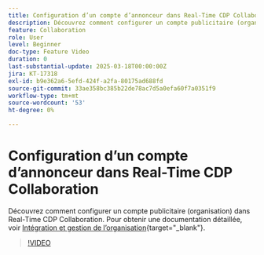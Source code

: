 ```yaml
---
title: Configuration d’un compte d’annonceur dans Real-Time CDP Collaboration
description: Découvrez comment configurer un compte publicitaire (organisation) dans Real-Time CDP Collaboration.
feature: Collaboration
role: User
level: Beginner
doc-type: Feature Video
duration: 0
last-substantial-update: 2025-03-18T00:00:00Z
jira: KT-17318
exl-id: b9e362a6-5efd-424f-a2fa-80175ad688fd
source-git-commit: 33ae358bc385b22de78ac7d5a0efa60f7a0351f9
workflow-type: tm+mt
source-wordcount: '53'
ht-degree: 0%

---
```


# Configuration d’un compte d’annonceur dans Real-Time CDP Collaboration

Découvrez comment configurer un compte publicitaire (organisation) dans Real-Time CDP Collaboration. Pour obtenir une documentation détaillée, voir [Intégration et gestion de l’organisation](https://experienceleague.adobe.com/fr/docs/real-time-cdp-collaboration/using/setup/onboard-organization){target="_blank"}.

>[!VIDEO](https://video.tv.adobe.com/v/3452264/?learn=on&enablevpops)
